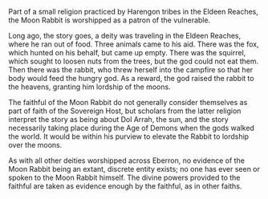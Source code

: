 Part of a small religion practiced by Harengon tribes in the Eldeen Reaches, the Moon Rabbit is worshipped as a patron of the vulnerable.

Long ago, the story goes, a deity was traveling in the Eldeen Reaches, where he ran out of food. Three animals came to his aid. There was the fox, which hunted on his behalf, but came up empty. There was the squirrel, which sought to loosen nuts from the trees, but the god could not eat them. Then there was the rabbit, who threw herself into the campfire so that her body would feed the hungry god. As a reward, the god raised the rabbit to the heavens, granting him lordship of the moons.

The faithful of the Moon Rabbit do not generally consider themselves as part of faith of the Sovereign Host, but scholars from the latter religion interpret the story as being about Dol Arrah, the sun, and the story necessarily taking place during the Age of Demons when the gods walked the world. It would be within his purview to elevate the Rabbit to lordship over the moons.

As with all other deities worshipped across Eberron, no evidence of the Moon Rabbit being an extant, discrete entity exists; no one has ever seen or spoken to the Moon Rabbit himself. The divine powers provided to the faithful are taken as evidence enough by the faithful, as in other faiths.